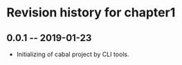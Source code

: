 # Revision history for chapter1

## 0.0.1 -- 2019-01-23

* Initializing of cabal project by CLI tools.
